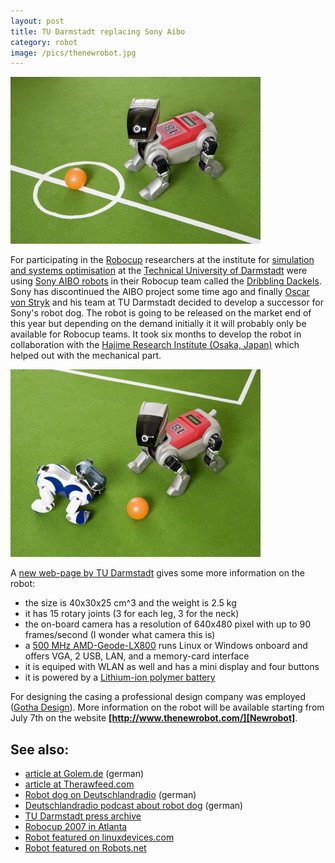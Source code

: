 ```yaml
---
layout: post
title: TU Darmstadt replacing Sony Aibo
category: robot
image: /pics/thenewrobot.jpg
---
```


<span class="center"><a href="http://www.tu-darmstadt.de/presse/bildarchiv/IMG_3125.jpg"><img src="/pics/thenewrobot.jpg" width="400" alt=""/></a></span>

For participating in the [Robocup] researchers at the institute for [simulation and systems optimisation] at the [Technical University of Darmstadt] were using [Sony AIBO robots] in their Robocup team called the [Dribbling Dackels]. Sony has discontinued the AIBO project some time ago and finally [Oscar von Stryk] and his team at TU Darmstadt decided to develop a successor for Sony's robot dog. The robot is going to be released on the market end of this year but depending on the demand initially it it will probably only be available for Robocup teams. It took six months to develop the robot in collaboration with the [Hajime Research Institute (Osaka, Japan)][Hajime] which helped out with the mechanical part.

<span class="center"><a href="http://www.tu-darmstadt.de/presse/bildarchiv/IMG_3102.jpg"><img src="/pics/robotandaibo.jpg" width="400" alt=""/></a></span>

A [new web-page by TU Darmstadt][Newrobot] gives some more information on the robot:

* the size is 40x30x25 cm^3 and the weight is 2.5 kg
* it has 15 rotary joints (3 for each leg, 3 for the neck)
* the on-board camera has a resolution of 640x480 pixel with up to 90 frames/second (I wonder what camera this is)
* a [500 MHz AMD-Geode-LX800][Geode] runs Linux or Windows onboard and offers VGA, 2 USB, LAN, and a memory-card interface
* it is equiped with WLAN as well and has a mini display and four buttons
* it is powered by a [Lithium-ion polymer battery][LiPo]

For designing the casing a professional design company was employed ([Gotha Design]).
More information on the robot will be available starting from July 7th on the website **[http://www.thenewrobot.com/][Newrobot]**.

## See also:

* [article at Golem.de][Golem] (german)
* [article at Therawfeed.com][Rawfeed]
* [Robot dog on Deutschlandradio][DRadio] (german)
* [Deutschlandradio podcast about robot dog][Podcast] (german)
* [TU Darmstadt press archive]
* [Robocup 2007 in Atlanta]
* [Robot featured on linuxdevices.com][Linuxdevices]
* [Robot featured on Robots.net][Robots.net]

[Robocup]: http://www.robocup.org/
[simulation and systems optimisation]: http://www.sim.tu-darmstadt.de/
[Technical University of Darmstadt]: http://www.tu-darmstadt.de/
[Sony AIBO robots]:http://en.wikipedia.org/wiki/AIBO
[Dribbling Dackels]: http://www.dribblingdackels.de/
[Oscar von Stryk]: http://www.sim.tu-darmstadt.de/pers/stryk.en.php
[Hajime]: http://www.hajimerobot.co.jp/
[Newrobot]: http://www.thenewrobot.com/
[Geode]: http://www.evalue-tech.com/products/EPI-LX800.cfm
[LiPo]: http://en.wikipedia.org/wiki/LiPo
[Gotha Design]: http://www.gothadesign.de/
[Golem]: http://www.golem.de/0707/53227.html
[Rawfeed]: http://www.therawfeed.com/2007/06/robot-eggheads-at-germanys-tu-darmstadt.html
[DRadio]: http://www.dradio.de/dlf/sendungen/forschak/641751/
[Podcast]: http://www.podcast.de/sendung/384888/Dackel-Roboter_aus_Darmstadt
[TU Darmstadt press archive]: http://www.tu-darmstadt.de/presse/bildarchiv/
[Robocup 2007 in Atlanta]: http://www.robocup-us.org/
[Linuxdevices]: http://www.linuxdevices.com/news/NS5556707251.html
[Robots.net]:http://robots.net/article/2288.html

